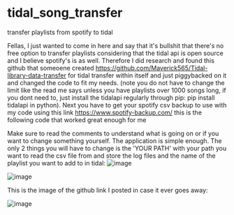 # tidal_song_transfer
transfer playlists from spotify to tidal

Fellas, I just wanted to come in here and say that it's bullshit that there's no free option to transfer playlists considering that the tidal api is open source and I believe spotify's is as well. Therefore I did research and found this github that someoene created https://github.com/Maverick565/Tidal-library-data-transfer for tidal transfer within itself and just piggybacked on it and changed the code to fit my needs. (note you do not have to change the limit like the read me says unless you have playlists over 1000 songs long, if you dont need to, just install the tidalapi regularly through pip: pip install tidalapi in python). 
Next you have to get your spotify csv backup to use with my code using this link https://www.spotify-backup.com/
this is the following code that worked great enough for me

Make sure to read the comments to understand what is going on or if you want to change something yourself. The application is simple enough.
The only 2 things you will have to change is the 'YOUR PATH' with your path you want to read the csv file from and store the log files and the name of the playlist you want to add to in tidal:
![image](https://github.com/user-attachments/assets/69a1a635-86a0-449c-a222-8a7cf9cf82c9)

![image](https://github.com/user-attachments/assets/2408cb97-5091-4444-99b3-21bed62e401b)


This is the image of the github link I posted in case it ever goes away:

![image](https://github.com/user-attachments/assets/6f9c28e0-fa8d-4883-b74f-f02492d2bae4)
